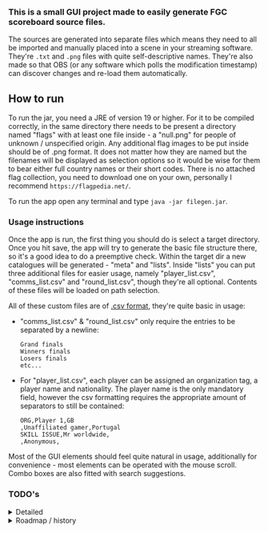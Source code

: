 ### This is a small GUI project made to easily generate FGC scoreboard source files.
The sources are generated into separate files which means they need to all be imported and manually placed into a scene in your streaming software. They're `.txt` and `.png` files with quite self-descriptive names.
They're also made so that OBS (or any software which polls the modification timestamp) can discover changes and re-load them automatically.

## How to run
To run the jar, you need a JRE of version 19 or higher. For it to be compiled correctly, in the same directory there needs to be present a directory named "flags" with at least one file inside - a "null.png" for people of unknown / unspecified origin. Any additional flag images to be put inside should be of .png format. It does not matter how they are named but the filenames will be displayed as selection options so it would be wise for them to bear either full country names or their short codes.
There is no attached flag collection, you need to download one on your own, personally I recommend `https://flagpedia.net/`.

To run the app open any terminal and type `java -jar filegen.jar`.

### Usage instructions
Once the app is run, the first thing you should do is select a target directory.
  Once you hit save, the app will try to generate the basic file structure there, so it's a good idea to do a preemptive check.
Within the target dir a new catalogues will be generated - "meta" and "lists". 
Inside "lists" you can put three additional files for easier usage, namely "player_list.csv", "comms_list.csv" and "round_list.csv", though they're all optional.
  Contents of these files will be loaded on path selection.

All of these custom files are of [.csv format](https://en.wikipedia.org/wiki/Comma-separated_values), they're quite basic in usage:
* "comms_list.csv" & "round_list.csv" only require the entries to be separated by a newline:
  ```
  Grand finals
  Winners finals
  Losers finals
  etc...
  ```
* For "player_list.csv", each player can be assigned an organization tag, a player name and nationality.
  The player name is the only mandatory field, however the csv formatting requires the appropriate amount of separators to still be contained:
  ```
  ORG,Player 1,GB
  ,Unaffiliated gamer,Portugal
  SKILL ISSUE,Mr worldwide,
  ,Anonymous, 
  ```

Most of the GUI elements should feel quite natural in usage, additionally for convenience - most elements can be operated with the mouse scroll.
Combo boxes are also fitted with search suggestions.



### TODO's
<details>
<summary>Detailed</summary>

App-core todo:
- [x] Combobox autocomplete / suggestions (V0.2)
- [ ] Attach a sample OBS scene
- [x] Allow round names list file, if none is found - add the default opts (V0.2)
- [x] Make Util.saveImg copy the null flag if no corresponding file is found but still display a warning, not err (V0.2)
- [x] Make lists Ini-format to allow spaces in names (V0.2)
- [ ] Make html output
- [x] Move output writing to DataManager (V0.2)
- [ ] UI-Meta bindings
- [ ] Adjust check to allow different extensions

Config todo:
- [x] Ignoring case when searching player name by manual input
- [x] API Key for challonge import
- [ ] (maybe) splitting up the commentary file into separate files.
- [x] Flag output toggle w/ directory selection & deduced-default file extension

UI todo:
- [x] Controller tab (V0.1)
  - [x] Set radio buttons on load if it's a grand final round 
  - [x] Quick player switch button (V0.2)
- [ ] Players tab
  - [x] drag to seed manip (arrow buttons)
  - [x] check-in button
  - [ ] top 8 results highlight
  - [x] scene
  - [ ] controller
- [x] Config tab
  - [x] scene
  - [x] controller
- [ ] ResourceBundle localization

Integration todo:
- [ ] Challonge: 
  - [ ] import player list
  - [ ] update participant status

</details>

<details>
<summary>Roadmap / history</summary>

Fixes/Next commit/Minor todo:
- [ ] V0.3
  - [ ] Move null-flag & default flag collection to resource
  - [x] Apply config settings
  - [ ] Adjust the outputwriter architecture for fork merge
  - [ ] Merge and appropriate the websocket fork
  - [x] Move P2 GF tag to the left
  - [x] Fix a bug where autcomplete clear on-save causes automated related-field load and loses changes
- [x] V0.2
  - [x] Sort (default) round opts
  - [x] Fix radio buttons sometimes not enabling on-load 
  - [x] Autocomplete
  - [x] AppConfig class
  - [x] Round names list
  - [x] Finish DataManager
  - [x] Fix scene toggle selection on scene change

</details>
